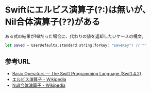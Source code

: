# Swiftにエルビス演算子(?:)は無いが、Nil合体演算子(??)がある

ある式の結果がNilだった場合に、代わりの値を返却したいケースの構文。

```swift
let saved = UserDefaults.standard.string(forKey: "saveKey") ?? ""
```

## 参考URL

- [Basic Operators — The Swift Programming Language (Swift 4.2)](https://docs.swift.org/swift-book/LanguageGuide/BasicOperators.html#//apple_ref/doc/uid/TP40014097-CH6-XID_124)
- [エルビス演算子 - Wikipedia](https://ja.wikipedia.org/wiki/%E3%82%A8%E3%83%AB%E3%83%93%E3%82%B9%E6%BC%94%E7%AE%97%E5%AD%90)
- [Null合体演算子 - Wikipedia](https://ja.wikipedia.org/wiki/Null%E5%90%88%E4%BD%93%E6%BC%94%E7%AE%97%E5%AD%90)
